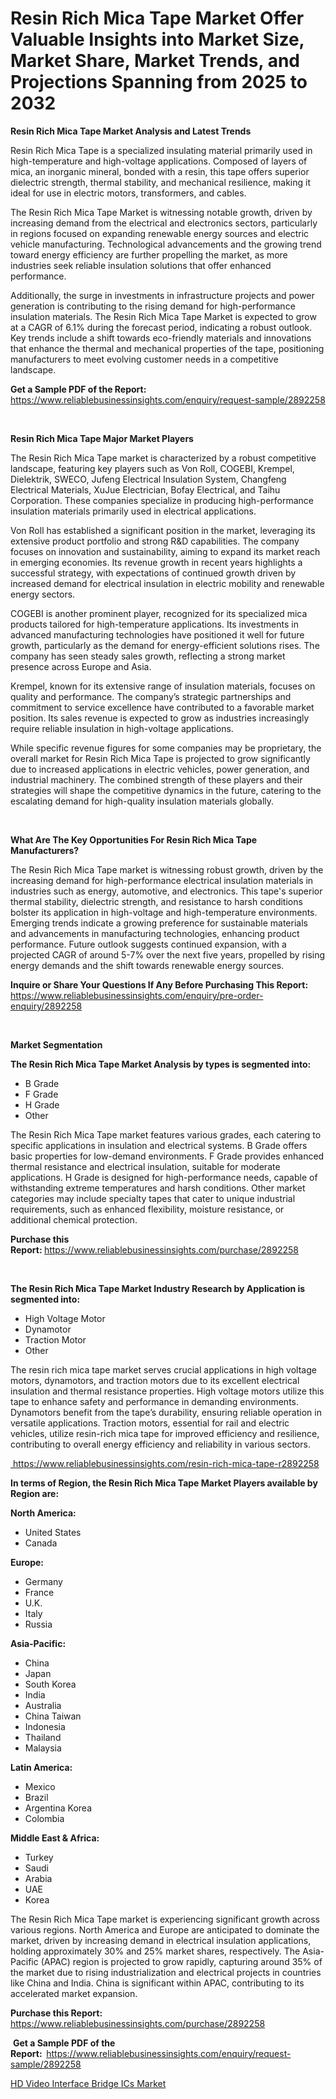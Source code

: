<p><h1>Resin Rich Mica Tape Market Offer Valuable Insights into Market Size, Market Share, Market Trends, and Projections Spanning from 2025 to 2032</h1></p><p><strong>Resin Rich Mica Tape Market Analysis and Latest Trends</strong></p>
<p><p>Resin Rich Mica Tape is a specialized insulating material primarily used in high-temperature and high-voltage applications. Composed of layers of mica, an inorganic mineral, bonded with a resin, this tape offers superior dielectric strength, thermal stability, and mechanical resilience, making it ideal for use in electric motors, transformers, and cables. </p><p>The Resin Rich Mica Tape Market is witnessing notable growth, driven by increasing demand from the electrical and electronics sectors, particularly in regions focused on expanding renewable energy sources and electric vehicle manufacturing. Technological advancements and the growing trend toward energy efficiency are further propelling the market, as more industries seek reliable insulation solutions that offer enhanced performance.</p><p>Additionally, the surge in investments in infrastructure projects and power generation is contributing to the rising demand for high-performance insulation materials. The Resin Rich Mica Tape Market is expected to grow at a CAGR of 6.1% during the forecast period, indicating a robust outlook. Key trends include a shift towards eco-friendly materials and innovations that enhance the thermal and mechanical properties of the tape, positioning manufacturers to meet evolving customer needs in a competitive landscape.</p></p>
<p><strong>Get a Sample PDF of the Report:&nbsp;</strong> <a href="https://www.reliablebusinessinsights.com/enquiry/request-sample/2892258?utm_campaign=2208&utm_medium=2&utm_source=Github&utm_content=ia&utm_term=15032025&utm_id=resin-rich-mica-tape">https://www.reliablebusinessinsights.com/enquiry/request-sample/2892258</a></p>
<p>&nbsp;</p>
<p><strong>Resin Rich Mica Tape Major Market Players</strong></p>
<p><p>The Resin Rich Mica Tape market is characterized by a robust competitive landscape, featuring key players such as Von Roll, COGEBI, Krempel, Dielektrik, SWECO, Jufeng Electrical Insulation System, Changfeng Electrical Materials, XuJue Electrician, Bofay Electrical, and Taihu Corporation. These companies specialize in producing high-performance insulation materials primarily used in electrical applications.</p><p>Von Roll has established a significant position in the market, leveraging its extensive product portfolio and strong R&D capabilities. The company focuses on innovation and sustainability, aiming to expand its market reach in emerging economies. Its revenue growth in recent years highlights a successful strategy, with expectations of continued growth driven by increased demand for electrical insulation in electric mobility and renewable energy sectors.</p><p>COGEBI is another prominent player, recognized for its specialized mica products tailored for high-temperature applications. Its investments in advanced manufacturing technologies have positioned it well for future growth, particularly as the demand for energy-efficient solutions rises. The company has seen steady sales growth, reflecting a strong market presence across Europe and Asia.</p><p>Krempel, known for its extensive range of insulation materials, focuses on quality and performance. The company’s strategic partnerships and commitment to service excellence have contributed to a favorable market position. Its sales revenue is expected to grow as industries increasingly require reliable insulation in high-voltage applications.</p><p>While specific revenue figures for some companies may be proprietary, the overall market for Resin Rich Mica Tape is projected to grow significantly due to increased applications in electric vehicles, power generation, and industrial machinery. The combined strength of these players and their strategies will shape the competitive dynamics in the future, catering to the escalating demand for high-quality insulation materials globally.</p></p>
<p>&nbsp;</p>
<p><strong>What Are The Key Opportunities For Resin Rich Mica Tape Manufacturers?</strong></p>
<p><p>The Resin Rich Mica Tape market is witnessing robust growth, driven by the increasing demand for high-performance electrical insulation materials in industries such as energy, automotive, and electronics. This tape's superior thermal stability, dielectric strength, and resistance to harsh conditions bolster its application in high-voltage and high-temperature environments. Emerging trends indicate a growing preference for sustainable materials and advancements in manufacturing technologies, enhancing product performance. Future outlook suggests continued expansion, with a projected CAGR of around 5-7% over the next five years, propelled by rising energy demands and the shift towards renewable energy sources.</p></p>
<p><strong>Inquire or Share Your Questions If Any Before Purchasing This Report:</strong> <a href="https://www.reliablebusinessinsights.com/enquiry/pre-order-enquiry/2892258?utm_campaign=2208&utm_medium=2&utm_source=Github&utm_content=ia&utm_term=15032025&utm_id=resin-rich-mica-tape">https://www.reliablebusinessinsights.com/enquiry/pre-order-enquiry/2892258</a></p>
<p>&nbsp;</p>
<p><strong>Market Segmentation</strong></p>
<p><strong>The Resin Rich Mica Tape Market Analysis by types is segmented into:</strong></p>
<p><ul><li>B Grade</li><li>F Grade</li><li>H Grade</li><li>Other</li></ul></p>
<p><p>The Resin Rich Mica Tape market features various grades, each catering to specific applications in insulation and electrical systems. B Grade offers basic properties for low-demand environments. F Grade provides enhanced thermal resistance and electrical insulation, suitable for moderate applications. H Grade is designed for high-performance needs, capable of withstanding extreme temperatures and harsh conditions. Other market categories may include specialty tapes that cater to unique industrial requirements, such as enhanced flexibility, moisture resistance, or additional chemical protection.</p></p>
<p><strong>Purchase this Report:&nbsp;</strong><a href="https://www.reliablebusinessinsights.com/purchase/2892258?utm_campaign=2208&utm_medium=2&utm_source=Github&utm_content=ia&utm_term=15032025&utm_id=resin-rich-mica-tape">https://www.reliablebusinessinsights.com/purchase/2892258</a></p>
<p>&nbsp;</p>
<p><strong>The Resin Rich Mica Tape Market Industry Research by Application is segmented into:</strong></p>
<p><ul><li>High Voltage Motor</li><li>Dynamotor</li><li>Traction Motor</li><li>Other</li></ul></p>
<p><p>The resin rich mica tape market serves crucial applications in high voltage motors, dynamotors, and traction motors due to its excellent electrical insulation and thermal resistance properties. High voltage motors utilize this tape to enhance safety and performance in demanding environments. Dynamotors benefit from the tape’s durability, ensuring reliable operation in versatile applications. Traction motors, essential for rail and electric vehicles, utilize resin-rich mica tape for improved efficiency and resilience, contributing to overall energy efficiency and reliability in various sectors.</p></p>
<p><a href="https://www.reliablebusinessinsights.com/resin-rich-mica-tape-r2892258?utm_campaign=2208&utm_medium=2&utm_source=Github&utm_content=ia&utm_term=15032025&utm_id=resin-rich-mica-tape">&nbsp;https://www.reliablebusinessinsights.com/resin-rich-mica-tape-r2892258</a></p>
<p><strong>In terms of Region, the Resin Rich Mica Tape Market Players available by Region are:</strong></p>
<p>
    <p> <strong> North America: </strong>
        <ul>
            <li>United States</li>
            <li>Canada</li>
        </ul>
        </p> 
    <p> <strong> Europe: </strong>
        <ul>
            <li>Germany</li>
            <li>France</li>
            <li>U.K.</li>
            <li>Italy</li>
            <li>Russia</li>
        </ul>
        </p> 
    <p> <strong> Asia-Pacific: </strong>
        <ul>
            <li>China</li>
            <li>Japan</li>
            <li>South Korea</li>
            <li>India</li>
            <li>Australia</li>
            <li>China Taiwan</li>
            <li>Indonesia</li>
            <li>Thailand</li>
            <li>Malaysia</li>
        </ul>
        </p> 
    <p> <strong> Latin America: </strong>
        <ul>
            <li>Mexico</li>
            <li>Brazil</li>
            <li>Argentina Korea</li>
            <li>Colombia</li>
        </ul>
        </p> 
    <p> <strong> Middle East & Africa: </strong>
        <ul>
            <li>Turkey</li>
            <li>Saudi</li>
            <li>Arabia</li>
            <li>UAE</li>
            <li>Korea</li>
        </ul>
    </p>
    </p>
<p><p>The Resin Rich Mica Tape market is experiencing significant growth across various regions. North America and Europe are anticipated to dominate the market, driven by increasing demand in electrical insulation applications, holding approximately 30% and 25% market shares, respectively. The Asia-Pacific (APAC) region is projected to grow rapidly, capturing around 35% of the market due to rising industrialization and electrical projects in countries like China and India. China is significant within APAC, contributing to its accelerated market expansion.</p></p>
<p><strong>Purchase this Report: </strong><a href="https://www.reliablebusinessinsights.com/purchase/2892258?utm_campaign=2208&utm_medium=2&utm_source=Github&utm_content=ia&utm_term=15032025&utm_id=resin-rich-mica-tape">https://www.reliablebusinessinsights.com/purchase/2892258</a></p>
<p>&nbsp;<strong>Get a Sample PDF of the Report:&nbsp;&nbsp;</strong><a href="https://www.reliablebusinessinsights.com/enquiry/request-sample/2892258?utm_campaign=2208&utm_medium=2&utm_source=Github&utm_content=ia&utm_term=15032025&utm_id=resin-rich-mica-tape">https://www.reliablebusinessinsights.com/enquiry/request-sample/2892258</a></p>
<p><strong></strong></p>
<p><p><a href="https://github.com/nathandecarvalho/Market-Research-Report-List-6/blob/main/hd-video-interface-bridge-ics-market.md?utm_campaign=2208&utm_medium=2&utm_source=Github&utm_content=ia&utm_term=15032025&utm_id=resin-rich-mica-tape">HD Video Interface Bridge ICs Market</a></p></p>